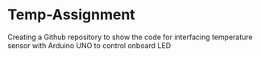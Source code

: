 # Temp-Assignment
Creating a Github repository to show the code for interfacing temperature sensor with Arduino UNO to control onboard LED 
